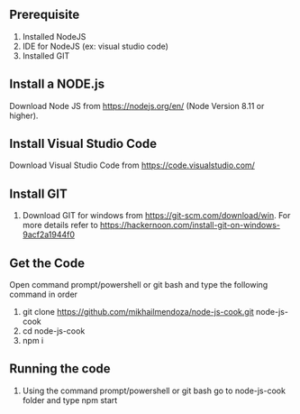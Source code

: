 ## Prerequisite
1) Installed NodeJS
2) IDE for NodeJS (ex: visual studio code)
3) Installed GIT

## Install a NODE.js
 Download Node JS from  https://nodejs.org/en/ (Node Version 8.11 or higher).

## Install Visual Studio Code 
 Download Visual Studio Code from https://code.visualstudio.com/

## Install GIT
 1) Download GIT for windows from https://git-scm.com/download/win.
  For more details refer to https://hackernoon.com/install-git-on-windows-9acf2a1944f0

## Get the Code
 Open command prompt/powershell or git bash and type the following command in order
 1) git clone https://github.com/mikhailmendoza/node-js-cook.git node-js-cook
 2) cd node-js-cook
 3) npm i

## Running the code
1)	Using the command prompt/powershell or git bash go to node-js-cook folder and type npm start
